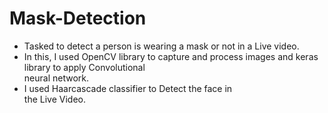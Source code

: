 # Mask-Detection
- Tasked to detect a person is wearing a mask or not
   in a Live video.                                                                      
- In this, I used OpenCV library to capture and process 
images and keras library to apply Convolutional   
neural network.                                                                
- I used Haarcascade classifier to Detect the face in        
the Live Video.



